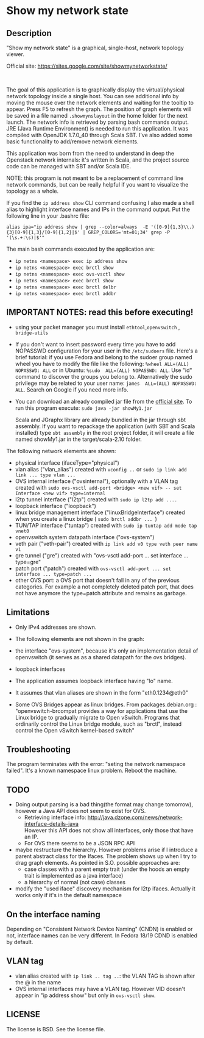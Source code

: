 Show my network state
=====================


Description
-----------

"Show my network state" is a graphical, single-host, network topology viewer.

Official site: https://sites.google.com/site/showmynetworkstate/

<br>


The goal of this application is to graphically display the virtual/physical network topology inside a single host.
You can see additional info by moving the mouse over the network elements and waiting for the tooltip to appear.
Press F5 to refresh the graph. The position of graph elements will be saved in a file named `.showmynslayout` in the home folder for the next launch. The network info is retrieved by parsing bash commands output. JRE (Java Runtime Environment) is  needed to run this application. It was compiled with OpenJDK 1.7.0_40 through Scala SBT. I've also added some basic functionality to add/remove network elements.



This application was born from the need to understand in deep the Openstack network internals: it's written in Scala, and the project source code can be managed with SBT and/or Scala IDE. 

NOTE: this program is not meant to be a replacement of command line network commands, but can be really helpful if you want to visualize the topology as a whole.


If you find the `ip address show` CLI command confusing I also made a shell alias to highlight interface names and IPs in the command output.
Put the following line in your .bashrc file:

`alias ipa="ip address show | grep --color=always  -E '([0-9]{1,3}\\.){3}[0-9]{1,3}/[0-9]{1,2}|$' | GREP_COLORS='mt=01;34' grep -P '(\s.+:\s)|$'"`


The main bash commands executed by the application are:

* `ip netns <namespace> exec ip address show`
* `ip netns <namespace> exec brctl show`
* `ip netns <namespace> exec ovs-vsctl show`
* `ip netns <namespace> exec brctl show`
* `ip netns <namespace> exec brctl delbr`
* `ip netns <namespace> exec brctl addbr`




IMPORTANT NOTES: read  this before executing!
---------------------------------------------

 

* using your packet manager you must install `ethtool`,`openvswitch` , `bridge-utils`

* If you don't want to insert password every time you have to add NOPASSWD configuration for your user in the `/etc/sudoers` file.  Here's a brief tutorial: if you use Fedora and belong to the sudoer group named wheel you have to modify the file like the following: `%wheel ALL=(ALL)	NOPASSWD: ALL`  or in Ubuntu: `%sudo  ALL=(ALL)	NOPASSWD: ALL`. Use "id" command to discover the groups you belong to. Alternatively the sudo privilege may be related to your user name: `james  ALL=(ALL)	NOPASSWD: ALL`. Search on Google if you need more info.

*  You can download an already compiled jar file from the [official site](https://sites.google.com/site/showmynetworkstate/). To run this program execute: 
     `sudo java -jar showMy1.jar`

   Scala and JGraphx library are already bundled in the jar through sbt assembly. If you want to repackage the application (with SBT and Scala installed) type `sbt assembly` in the root project folder, it will create a file named showMy1.jar in the target/scala-2.10  folder.
   


The following network elements are shown:

 * physical interface (ifaceType="physical") 
 * vlan alias ("vlan_alias")   created with `vconfig ..` or `sudo ip link add link ... type vlan ...` 
 * OVS internal interface ("ovsinternal"), optionally with a VLAN tag  created with `sudo ovs-vsctl add-port <bridge> <new vif> -- set Interface <new vif> type=internal`
 * l2tp tunnel interface ("l2tp")   created with `sudo ip l2tp add ....`
 * loopback interface ("loopback") 
 * linux bridge management interface ("linuxBridgeInterface")   created when you create a linux bridge ( `sudo brctl addbr ... `)
 * TUN/TAP interface ("tuntap")  created with `sudo ip tuntap add mode tap vnet0`
 * openvswitch system datapath interface ("ovs-system")		
 * veth pair ("veth-pair")  created with `ip link add v0 type veth peer name v1`
 * gre tunnel ("gre")  created with "ovs-vsctl add-port ... set interface ... type=gre"
 * patch port  ("patch")   created with `ovs-vsctl add-port ... set interface ... type=patch ...`
 * other OVS port: a OVS port that doesn't fall in any of the previous categories. For example a not completely deleted patch port, that does not have anymore the type=patch attribute and  remains as garbage.



 
Limitations
-----------

* Only IPv4 addresses are shown. 

* The following elements are not shown in the graph:
 * the interface "ovs-system", because it's only an implementation detail of openvswitch (it serves as as a shared datapath for the ovs bridges).
 * loopback interfaces

* The application assumes loopback interface having  "lo" name.
* It assumes that vlan aliases are shown in the form "eth0.1234@eth0"


* Some OVS Bridges appear as linux bridges.
From packages.debian.org : 
"openvswitch-brcompat provides a way for applications that use the Linux bridge to gradually migrate to Open vSwitch. Programs that ordinarily control the Linux bridge module, such as "brctl", instead control the Open vSwitch kernel-based switch"


Troubleshooting
--------
The program terminates with the error: "seting the network namespace failed". 
It's a known namespace linux problem. Reboot the machine.

TODO
----

* Doing output parsing is a bad thing(the format may change tomorrow), however a Java API does not seem to exist for OVS. 
  * Retrieving interface info: http://java.dzone.com/news/network-interface-details-java   
    However this API does not show all interfaces, only those that have an IP.
  * For OVS there seems to be a JSON RPC API
* maybe restructure the hierarchy. However problems arise if I introduce a parent abstract class for the Ifaces. The problem shows up when I try to drag graph elements.  As pointed in S.O. possible approaches are: 
  * case classes with a parent empty trait (under the hoods an empty trait is implemented as a java interface)
  * a hierarchy of normal (not case) classes 
* modify the "used iface" discovery mechanism for l2tp ifaces. Actually it works only if it's in the default namespace
 

On the interface naming
-----------------------
Depending on  "Consistent Network Device Naming" (CNDN) is enabled or not, interface names can be very different. 
In Fedora 18/19 CDND  is enabled by default.



VLAN tag
--------
* vlan alias created with `ip link .. tag ..`: the VLAN TAG is shown after the @ in the name
* OVS internal interfaces may have a VLAN tag. However VID doesn't appear in "ip address show" but only in `ovs-vsctl show`.


	
	
LICENSE 
-------
The license is BSD. See the license file.	
	
	



